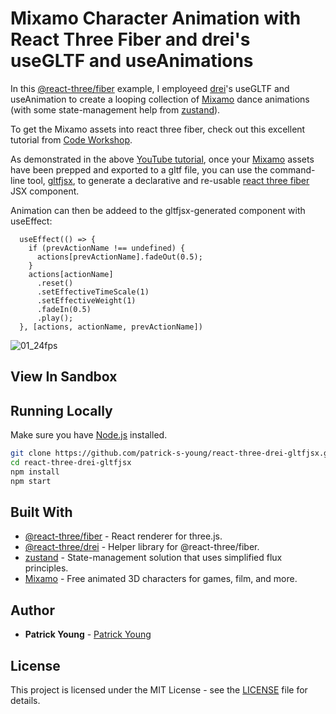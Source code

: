 # Mixamo Character Animation with React Three Fiber and drei's useGLTF and useAnimations  

In this [@react-three/fiber](https://www.npmjs.com/package/@react-three/fiber) example, I employeed 
[drei](https://github.com/pmndrs/drei)'s useGLTF and useAnimation to create a looping collection of [Mixamo](https://www.mixamo.com) 
dance animations (with some state-management help from [zustand](https://github.com/pmndrs/zustand)).

To get the Mixamo assets into react three fiber, check out this excellent tutorial from 
[Code Workshop](https://www.youtube.com/watch?v=q7yH_ajINpA).

As demonstrated in the above [YouTube tutorial](https://www.youtube.com/watch?v=q7yH_ajINpA), once your [Mixamo](https://www.mixamo.com) 
assets have been prepped and exported to a gltf file, you can use the command-line tool, [gltfjsx](https://github.com/pmndrs/gltfjsx), 
to generate a declarative and re-usable [react three fiber](https://www.npmjs.com/package/@react-three/fiber) JSX component.

Animation can then be addeed to the gltfjsx-generated component with useEffect:
```
  useEffect(() => {
    if (prevActionName !== undefined) {
      actions[prevActionName].fadeOut(0.5);
    }
    actions[actionName]
      .reset()
      .setEffectiveTimeScale(1)
      .setEffectiveWeight(1)
      .fadeIn(0.5)
      .play();
  }, [actions, actionName, prevActionName])
```

![01_24fps](https://user-images.githubusercontent.com/42591798/184921934-7acac7ba-5818-4118-b8bd-56bb8f5f3875.gif)


## View In Sandbox


## Running Locally

Make sure you have [Node.js](http://nodejs.org/) installed.

```sh
git clone https://github.com/patrick-s-young/react-three-drei-gltfjsx.git # or clone your own fork
cd react-three-drei-gltfjsx
npm install
npm start
```

## Built With
* [@react-three/fiber](https://www.npmjs.com/package/@react-three/fiber) - React renderer for three.js.
* [@react-three/drei](https://www.npmjs.com/package/@react-three/drei) - Helper library for @react-three/fiber.
* [zustand](https://www.npmjs.com/package/zustand) - State-management solution that uses simplified flux principles.
* [Mixamo](https://www.mixamo.com/) - Free animated 3D characters for games, film, and more.

## Author

* **Patrick Young** - [Patrick Young](https://github.com/patrick-s-young)

## License

This project is licensed under the MIT License - see the [LICENSE](LICENSE) file for details.



